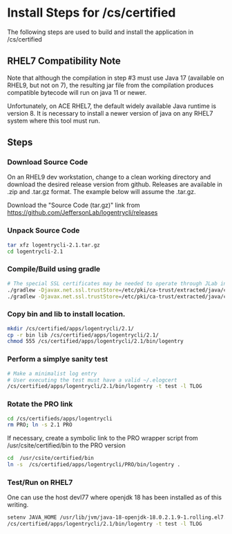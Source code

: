 # Install Steps for /cs/certified

The following steps are used to build and install the application in /cs/certified

## RHEL7 Compatibility Note
Note that although the compilation in step #3 must use Java 17 (available on RHEL9, but not on 7), the
resulting jar file from the compilation produces compatible bytecode will run on java 11 or newer.

Unfortunately, on ACE RHEL7, the default widely available Java runtime is version 8.  It is necessary
to install a newer version of java on any RHEL7 system where this tool must run.

## Steps

### Download Source Code
On an RHEL9 dev workstation, change to a clean working directory and download the desired release version from github.  Releases are available in .zip and .tar.gz format.  The example below will assume the .tar.gz.

Download the "Source Code (tar.gz)" link from https://github.com/JeffersonLab/logentrycli/releases

### Unpack Source Code

```bash
tar xfz logentrycli-2.1.tar.gz
cd logentrycli-2.1
```

### Compile/Build using gradle

```bash
# The special SSL certificates may be needed to operate through JLab intercepting proxy
./gradlew -Djavax.net.ssl.trustStore=/etc/pki/ca-trust/extracted/java/cacerts clean
./gradlew -Djavax.net.ssl.trustStore=/etc/pki/ca-trust/extracted/java/cacerts make
```

### Copy bin and lib to install location.

```bash
mkdir /cs/certified/apps/logentrycli/2.1/
cp -r bin lib /cs/certified/apps/logentrycli/2.1/
chmod 555 /cs/certified/apps/logentrycli/2.1/bin/logentry
```

### Perform a simplye sanity test
```bash
# Make a minimalist log entry
# User executing the test must have a valid ~/.elogcert
/cs/certified/apps/logentrycli/2.1/bin/logentry -t test -l TLOG
```

### Rotate the PRO link

```bash
cd /cs/certifieds/apps/logentrycli
rm PRO; ln -s 2.1 PRO
```
If necessary, create a symbolic link to the PRO wrapper script
from /usr/csite/certified/bin to the PRO version
```bash
cd  /usr/csite/certified/bin
ln -s  /cs/certified/apps/logentrycli/PRO/bin/logentry .
```

### Test/Run on RHEL7
One can use the host devl77 where openjdk 18 has been installed as of this writing.
```bash
setenv JAVA_HOME /usr/lib/jvm/java-18-openjdk-18.0.2.1.9-1.rolling.el7.x86_64/
/cs/certified/apps/logentrycli/2.1/bin/logentry -t test -l TLOG
```


